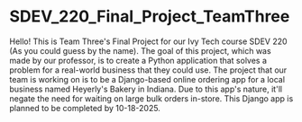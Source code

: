 # SDEV_220_Final_Project_TeamThree

Hello! This is Team Three's Final Project for our Ivy Tech course SDEV 220 (As you could guess by the name).
The goal of this project, which was made by our professor, is to create a Python application that solves a problem for a real-world business that they could use.
The project that our team is working on is to be a Django-based online ordering app for a local business named Heyerly's Bakery in Indiana. Due to this app's nature, it'll negate the need for waiting on large bulk orders in-store. This Django app is planned to be completed by 10-18-2025.

